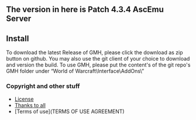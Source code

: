 ## The version in here is Patch 4.3.4 AscEmu Server

## Install

To download the latest Release of GMH, please click the download as zip button on github.
You may also use the git client of your choice to download and version the build.
To use GMH, please put the content's of the git repo's GMH folder under “World of Warcraft\Interface\AddOns\”

### Copyright and other stuff
* [License](LICENSE.md)
* [Thanks to all](THANKS.md)
* [Terms of use](TERMS OF USE AGREEMENT)